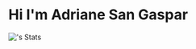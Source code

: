 
# Hi I'm Adriane San Gaspar

![<Alkon0st>'s Stats](https://github-readme-stats.vercel.app/api?username=Alkon0st&theme=vuedark&show_icons=true&hide_border=true&count_private=true)

